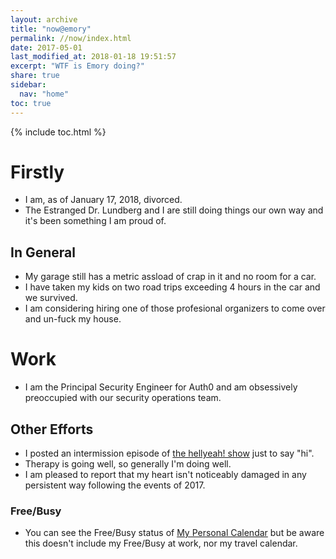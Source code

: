 ```yaml
---
layout: archive
title: "now@emory"
permalink: //now/index.html
date: 2017-05-01
last_modified_at: 2018-01-18 19:51:57
excerpt: "WTF is Emory doing?"
share: true
sidebar:
  nav: "home"
toc: true
---
```


{% include toc.html %}

# Firstly

- I am, as of January 17, 2018, divorced.
- The Estranged Dr. Lundberg and I are still doing things our own way and it's been something I am proud of.

## In General

- My garage still has a metric assload of crap in it and no room for a car. 
- I have taken my kids on two road trips exceeding 4 hours in the car and we survived.
- I am considering hiring one of those profesional organizers to come over and un-fuck my house.

# Work

- I am the Principal Security Engineer for Auth0 and am obsessively preoccupied with our security operations team.
 
## Other Efforts

- I posted an intermission episode of [the hellyeah! show](http://show.hellyeah.com/) just to say "hi".
- Therapy is going well, so generally I'm doing well. 
- I am pleased to report that my heart isn't noticeably damaged in any persistent way following the events of 2017.

### Free/Busy

* You can see the Free/Busy status of [My Personal Calendar](https://calendar.google.com/calendar/ical/emory%40hellyeah.com/public/basic.ics) but be aware this doesn't include my Free/Busy at work, nor my travel calendar.

